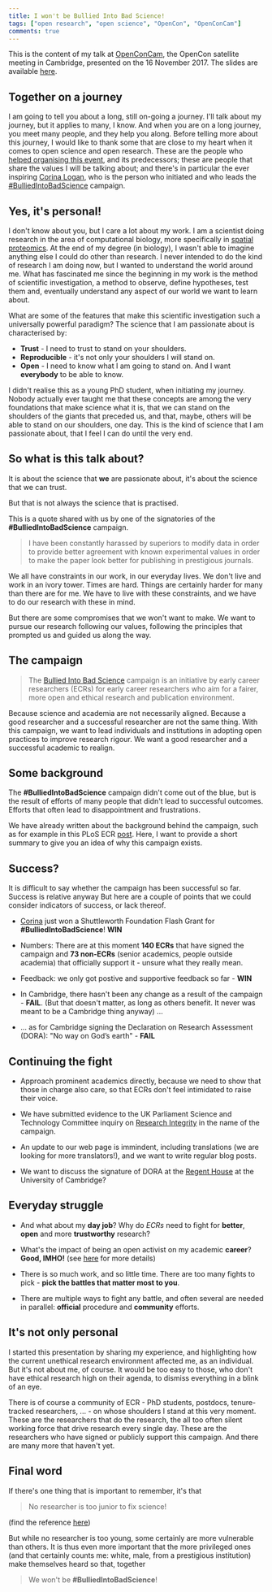 ```yaml
---
title: I won't be Bullied Into Bad Science!
tags: ["open research", "open science", "OpenCon", "OpenConCam"]
comments: true
---
```


This is the content of my talk at
[OpenConCam](http://www.opencon2017.org/lgatt0/opencon_2017_cambridge),
the OpenCon satellite meeting in Cambridge, presented on the 16
November 2017. The slides are available
[here](https://rawgit.com/lgatto/2017_11_16_OpenConCam/master/slides.html).


<!--more-->


## Together on a journey

I am going to tell you about a long, still on-going a journey. I'll
talk about my journey, but it applies to many, I know. And when you
are on a long journey, you meet many people, and they help you
along. Before telling more about this journey, I would like to thank
some that are close to my heart when it comes to open science and open
research. These are the people
who [helped organising this event](http://www.openconcam.org/), and
its predecessors; these are people that share the values I will be
talking about; and there's in particular the ever
inspiring [Corina Logan](http://corinalogan.com/), who is the person
who initiated and who leads the
[#BulliedIntoBadScience](http://bulliedintobadscience.org/) campaign.

## Yes, it's personal!

I don't know about you, but I care a lot about my work. I am a
scientist doing research in the area of computational biology, more
specifically in
[spatial proteomics](https://lgatto.github.io/cpu-spat-prot-2015/). At
the end of my degree (in biology), I wasn't able to imagine anything
else I could do other than research. I never intended to do the kind
of research I am doing now, but I wanted to understand the world
around me. What has fascinated me since the beginning in my work is
the method of scientific investigation, a method to observe, define
hypotheses, test them and, eventually understand any aspect of our
world we want to learn about.

What are some of the features that make this scientific investigation
such a universally powerful paradigm? The science that I am passionate
about is characterised by:

- **Trust** - I need to trust to stand on your shoulders.
- **Reproducible** - it's not only your shoulders I will stand on.
- **Open** - I need to know what I am going to stand on. And I want
  **everybody** to be able to know.

I didn't realise this as a young PhD student, when initiating my
journey. Nobody actually ever taught me that these concepts are among
the very foundations that make science what it is, that we can stand
on the shoulders of the giants that preceded us, and that, maybe,
others will be able to stand on our shoulders, one day. This is the
kind of science that I am passionate about, that I feel I can do until
the very end.

## So what is this talk about?

It is about the science that **we** are passionate about, it's about
the science that we can trust.

But that is not always the science that is practised. 

This is a quote shared with us by one of the signatories of the
**#BulliedIntoBadScience** campaign.

> I have been constantly harassed by superiors to modify data in order
> to provide better agreement with known experimental values in order
> to make the paper look better for publishing in prestigious
> journals.

We all have constraints in our work, in our everyday lives. We don't
live and work in an ivory tower. Times are hard. Things are certainly
harder for many than there are for me. We have to live with these
constraints, and we have to do our research with these in mind. 

But there are some compromises that we won't want to make. We want to
pursue our research following our values, following the principles
that prompted us and guided us along the way.

## The campaign

> The [Bullied Into Bad Science](http://BulliedIntoBadScience.org/)
> campaign is an initiative by early career researchers (ECRs) for
> early career researchers who aim for a fairer, more open and ethical
> research and publication environment.

Because science and academia are not necessarily aligned. Because a
good researcher and a successful researcher are not the same
thing. With this campaign, we want to lead individuals and
institutions in adopting open practices to improve research rigour. We
want a good researcher and a successful academic to realign.

## Some background

The **#BulliedIntoBadScience** campaign didn't come out of the blue,
but is the result of efforts of many people that didn't lead to
successful outcomes. Efforts that often lead to disappointment and
frustrations.

We have already written about the background behind the campaign, such
as for example in this PLoS ECR
[post](http://blogs.plos.org/thestudentblog/2017/09/01/bullied-into-going-national-early-career-researchers-are-taking-initiative/). Here,
I want to provide a short summary to give you an idea of why this
campaign exists.

## Success?

It is difficult to say whether the campaign has been successful so
far. Success is relative anyway But here are a couple of points that
we could consider indicators of success, or lack thereof.


- [Corina](http://corinalogan.com/) just won a Shuttleworth Foundation
  Flash Grant for **#BulliedIntoBadScience**! **WIN**

- Numbers: There are at this moment **140 ECRs** that have signed the
  campaign and **73 non-ECRs** (senior academics, people outside
  academia) that officially support it - unsure what they really
  mean.

- Feedback: we only got postive and supportive feedback so far -
  **WIN**

- In Cambridge, there hasn't been any change as a result of the
  campaign - **FAIL**. (But that doesn't matter, as long as others
  benefit. It never was meant to be a Cambridge thing anyway) ...
  
- ... as for Cambridge signing the Declaration on Research Assessment
  (DORA): "No way on God’s earth" - **FAIL**

## Continuing the fight

- Approach prominent academics directly, because we need to show that
  those in charge also care, so that ECRs don't feel intimidated to
  raise their voice. 

- We have submitted evidence to the UK Parliament Science and
  Technology Committee inquiry on
  [Research Integrity](https://www.parliament.uk/business/committees/committees-a-z/commons-select/science-and-technology-committee/inquiries/parliament-2017/research-integrity-17-19/) in the name of the campaign.
  
- An update to our web page is immindent, including translations (we
  are looking for more translators!), and we want to write regular
  blog posts.

- We want to discuss the signature of DORA at the
  [Regent House](https://www.governance.cam.ac.uk/governance/key-bodies/RH-Senate/Pages/default.aspx) at
  the University of Cambridge?

## Everyday struggle

- And what about my **day job**? Why do *ECRs* need to fight for
  **better**, **open** and more **trustworthy** research?
  
- What's the impact of being an open activist on my academic
  **career**?  **Good, IMHO!**
  (see [here](https://lgatto.github.io/EPFL-open-science/) for more
  details)
  
- There is so much work, and so little time. There are too many fights
  to pick - **pick the battles that matter most to you**.

- There are multiple ways to fight any battle, and often several are
  needed in parallel: **official** procedure and **community** efforts.

## It's not only personal

I started this presentation by sharing my experience, and highlighting
how the current unethical research environment affected me, as an
individual. But it's not about me, of course. It would be too easy to
those, who don't have ethical research high on their agenda, to
dismiss everything in a blink of an eye.

There is of course a community of ECR - PhD students, postdocs,
tenure-tracked researchers, ... - on whose shoulders I stand at this
very moment. These are the researchers that do the research, the all
too often silent working force that drive research every single
day. These are the researchers who have signed or publicly support
this campaign. And there are many more that haven't yet.

## Final word

If there's one thing that is important to remember, it's that

> No researcher is too junior to fix science!

(find the reference [here](https://www.nature.com/news/no-researcher-is-too-junior-to-fix-science-1.21928))

But while no researcher is too young, some certainly are more
vulnerable than others. It is thus even more important that the more
privileged ones (and that certainly counts me: white, male, from a
prestigious institution) make themselves heard so that, together

> We won't be **#BulliedIntoBadScience**!
